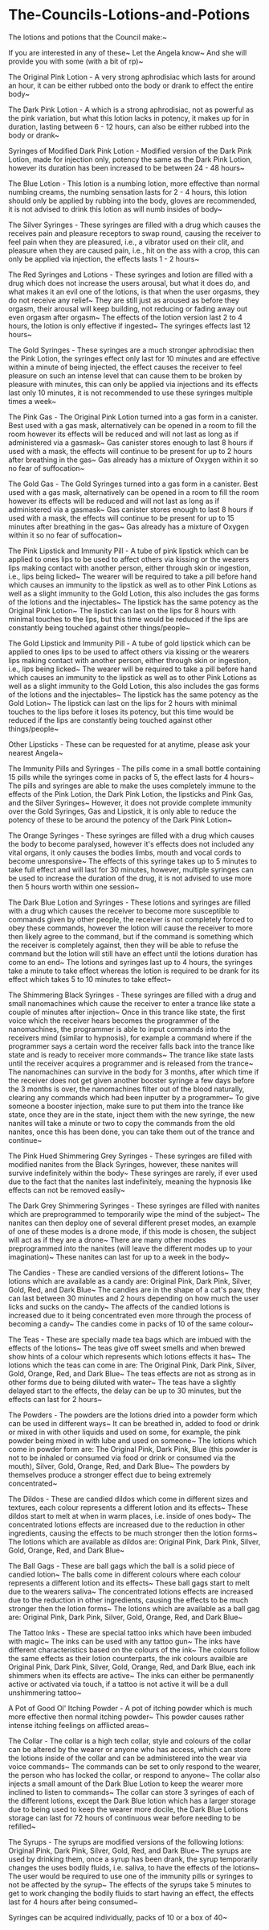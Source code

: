 # The-Councils-Lotions-and-Potions
The lotions and potions that the Council make:~ 

If you are interested in any of these~ Let the Angela know~ And she will provide you with some (with a bit of rp)~

The Original Pink Lotion - A very strong aphrodisiac which lasts for around an hour, it can be either rubbed onto the body or drank to effect the entire body~

The Dark Pink Lotion - A which is a strong aphrodisiac, not as powerful as the pink variation, but what this lotion lacks in potency, it makes up for in duration, lasting between 6 - 12 hours, can also be either rubbed into the body or drank~

Syringes of Modified Dark Pink Lotion - Modified version of the Dark Pink Lotion, made for injection only, potency the same as the Dark Pink Lotion, however its duration has been increased to be between 24 - 48 hours~

The Blue Lotion - This lotion is a numbing lotion, more effective than normal numbing creams, the numbing sensation lasts for 2 - 4 hours, this lotion should only be applied by rubbing into the body, gloves are recommended, it is not advised to drink this lotion as will numb insides of body~

The Silver Syringes - These syringes are filled with a drug which causes the receives pain and pleasure receptors to swap round, causing the receiver to feel pain when they are pleasured, i.e., a vibrator used on their clit, and pleasure when they are caused pain, i.e., hit on the ass with a crop, this can only be applied via injection, the effects lasts 1 - 2 hours~

The Red Syringes and Lotions - These syringes and lotion are filled with a drug which does not increase the users arousal, but what it does do, and what makes it an evil one of the lotions, is that when the user orgasms, they do not receive any relief~  They are still just as aroused as before they orgasm, their arousal will keep building, not reducing or fading away out even orgasm after orgasm~ The effects of the lotion version last 2 to 4 hours, the lotion is only effective if ingested~ The syringes effects last 12 hours~

The Gold Syringes - These syringes are a much stronger aphrodisiac then the Pink Lotion, the syringes effect only last for 10 minutes and are effective within a minute of being injected, the effect causes the receiver to feel pleasure on such an intense level that can cause them to be broken by pleasure with minutes, this can only be applied via injections and its effects last only 10 minutes, it is not recommended to use these syringes multiple times a week~

The Pink Gas - The Original Pink Lotion turned into a gas form in a canister. Best used with a gas mask, alternatively can be opened in a room to fill the room however its effects will be reduced and will not last as long as if administered via a gasmask~ Gas canister stores enough to last 8 hours if used with a mask, the effects will continue to be present for up to 2 hours after breathing in the gas~ Gas already has a mixture of Oxygen within it so no fear of suffocation~

The Gold Gas - The Gold Syringes turned into a gas form in a canister. Best used with a gas mask, alternatively can be opened in a room to fill the room however its effects will be reduced and will not last as long as if administered via a gasmask~ Gas canister stores enough to last 8 hours if used with a mask, the effects will continue to be present for up to 15 minutes after breathing in the gas~ Gas already has a mixture of Oxygen within it so no fear of suffocation~

The Pink Lipstick and Immunity Pill - A tube of pink lipstick which can be applied to ones lips to be used to affect others via kissing or the wearers lips making contact with another person, either through skin or ingestion, i.e., lips being licked~ The wearer will be required to take a pill before hand which causes an immunity to the lipstick as well as to other Pink Lotions as well as a slight immunity to the Gold Lotion, this also includes the gas forms of the lotions and the injectables~ The lipstick has the same potency as the Original Pink Lotion~ The lipstick can last on the lips for 8 hours with minimal touches to the lips, but this time would be reduced if the lips are constantly being touched against other things/people~

The Gold Lipstick and Immunity Pill - A tube of gold lipstick which can be applied to ones lips to be used to affect others via kissing or the wearers lips making contact with another person, either through skin or ingestion, i.e., lips being licked~ The wearer will be required to take a pill before hand which causes an immunity to the lipstick as well as to other Pink Lotions as well as a slight immunity to the Gold Lotion, this also includes the gas forms of the lotions and the injectables~ The lipstick has the same potency as the Gold Lotion~ The lipstick can last on the lips for 2 hours with minimal touches to the lips before it loses its potency, but this time would be reduced if the lips are constantly being touched against other things/people~

Other Lipsticks - These can be requested for at anytime, please ask your nearest Angela~

The Immunity Pills and Syringes - The pills come in a small bottle containing 15 pills while the syringes come in packs of 5, the effect lasts for 4 hours~ The pills and syringes are able to make the uses completely immune to the effects of the Pink Lotion, the Dark Pink Lotion, the lipsticks and Pink Gas, and the Silver Syringes~ However, it does not provide complete immunity over the Gold Syringes, Gas and Lipstick, it is only able to reduce the potency of these to be around the potency of the Dark Pink Lotion~

The Orange Syringes - These syringes are filled with a drug which causes the body to become paralysed, however it's effects does not included any vital organs, it only causes the bodies limbs, mouth and vocal cords to become unresponsive~ The effects of this syringe takes up to 5 minutes to take full effect and will last for 30 minutes, however, multiple syringes can be used to increase the duration of the drug, it is not advised to use more then 5 hours worth within one session~

The Dark Blue Lotion and Syringes - These lotions and syringes are filled with a drug which causes the receiver to become more susceptible to commands given by other people, the receiver is not completely forced to obey these commands, however the lotion will cause the receiver to more then likely agree to the command, but if the command is something which the receiver is completely against, then they will be able to refuse the command but the lotion will still have an effect until the lotions duration has come to an end~ The lotions and syringes last up to 4 hours, the syringes take a minute to take effect whereas the lotion is required to be drank for its effect which takes 5 to 10 minutes to take effect~

The Shimmering Black Syringes - These syringes are filled with a drug and small nanomachines which cause the receiver to enter a trance like state a couple of minutes after injection~ Once in this trance like state, the first voice which the receiver hears becomes the programmer of the nanomachines, the programmer is able to input commands into the receivers mind (similar to hypnosis), for example a command where if the programmer says a certain word the receiver falls back into the trance like state and is ready to receiver more commands~ The trance like state lasts until the receiver acquires a programmer and is released from the trance~ The nanomachines can survive in the body for 3 months, after which time if the receiver does not get given another booster syringe a few days before the 3 months is over, the nanomachines filter out of the blood naturally, clearing any commands which had been inputter by a programmer~ To give someone a booster injection, make sure to put them into the trance like state, once they are in the state, inject them with the new syringe, the new nanites will take a minute or two to copy the commands from the old nanites, once this has been done, you can take them out of the trance and continue~

The Pink Hued Shimmering Grey Syringes - These syringes are filled with modified nanites from the Black Syringes, however, these nanites will survive indefinitely within the body~ These syringes are rarely, if ever used due to the fact that the nanites last indefinitely, meaning the hypnosis like effects can not be removed easily~ 

The Dark Grey Shimmering Syringes - These syringes are filled with nanites which are preprogrammed to temporarily wipe the mind of the subject~ The nanites can then deploy one of several different preset modes, an example of one of these modes is a drone mode, if this mode is chosen, the subject will act as if they are a drone~ There are many other modes preprogrammed into the nanites (will leave the different modes up to your imagination)~ These nanites can last for up to a week in the body~

The Candies - These are candied versions of the different lotions~ The lotions which are available as a candy are: Original Pink, Dark Pink, Silver, Gold, Red, and Dark Blue~ The candies are in the shape of a cat's paw, they can last between 30 minutes and 2 hours depending on how much the user licks and sucks on the candy~ The affects of the candied lotions is increased due to it being concentrated even more through the process of becoming a candy~ The candies come in packs of 10 of the same colour~

The Teas - These are specially made tea bags which are imbued with the effects of the lotions~ The teas give off sweet smells and when brewed show hints of a colour which represents which lotions effects it has~ The lotions which the teas can come in are: The Original Pink, Dark Pink, Silver, Gold, Orange, Red, and Dark Blue~ The teas effects are not as strong as in other forms due to being diluted with water~ The teas have a slightly delayed start to the effects, the delay can be up to 30 minutes, but the effects can last for 2 hours~

The Powders - The powders are the lotions dried into a powder form which can be used in different ways~ It can be breathed in, added to food or drink or mixed in with other liquids and used on some, for example, the pink powder being mixed in with lube and used on someone~ The lotions which come in powder form are: The Original Pink, Dark Pink, Blue (this powder is not to be inhaled or consumed via food or drink or consumed via the mouth), Silver, Gold, Orange, Red, and Dark Blue~ The powders by themselves produce a stronger effect due to being extremely concentrated~

The Dildos - These are candied dildos which come in different sizes and textures, each colour represents a different lotion and its effects~ These dildos start to melt at when in warm places, i.e. inside of ones body~ The concentrated lotions effects are increased due to the reduction in other ingredients, causing the effects to be much stronger then the lotion forms~ The lotions which are available as dildos are: Original Pink, Dark Pink, Silver, Gold, Orange, Red, and Dark Blue~

The Ball Gags - These are ball gags which the ball is a solid piece of candied lotion~ The balls come in different colours where each colour represents a different lotion and its effects~ These ball gags start to melt due to the wearers saliva~ The concentrated lotions effects are increased due to the reduction in other ingredients, causing the effects to be much stronger then the lotion forms~ The lotions which are available as a ball gag are: Original Pink, Dark Pink, Silver, Gold, Orange, Red, and Dark Blue~

The Tattoo Inks - These are special tattoo inks which have been imbuded with magic~ The inks can be used with any tattoo gun~ The inks have different characteristics based on the colours of the ink~ The colours follow the same effects as their lotion counterparts, the ink colours availble are Original Pink, Dark Pink, Silver, Gold, Orange, Red, and Dark Blue, each ink shimmers when its effects are active~ The inks can either be permanently active or activated via touch, if a tattoo is not active it will be a dull unshimmering tattoo~

A Pot of Good Ol' Itching Powder - A pot of itching powder which is much more effective then normal itching powder~ This powder causes rather intense itching feelings on afflicted areas~ 

The Collar - The collar is a high tech collar, style and colours of the collar can be altered by the wearer or anyone who has access, which can store the lotions inside of the collar and can be administered into the wear via voice commands~ The commands can be set to only respond to the wearer, the person who has locked the collar, or respond to anyone~ The collar also injects a small amount of the Dark Blue Lotion to keep the wearer more inclined to listen to commands~ The collar can store 3 syringes of each of the different lotions, except the Dark Blue lotion which has a larger storage due to being used to keep the wearer more docile, the Dark Blue Lotions storage can last for 72 hours of continuous wear before needing to be refilled~

The Syrups - The syrups are modified versions of the following lotions: Original Pink, Dark Pink, Silver, Gold, Red, and Dark Blue~ The syrups are used by drinking them, once a syrup has been drank, the syrup temporarily changes the uses bodily fluids, i.e. saliva, to have the effects of the lotions~ The user would be required to use one of the immunity pills or syringes to not be affected by the syrup~ The effects of the syrups take 5 minutes to get to work changing the bodily fluids to start having an effect, the effects last for 4 hours after being consumed~

Syringes can be acquired individually, packs of 10 or a box of 40~
